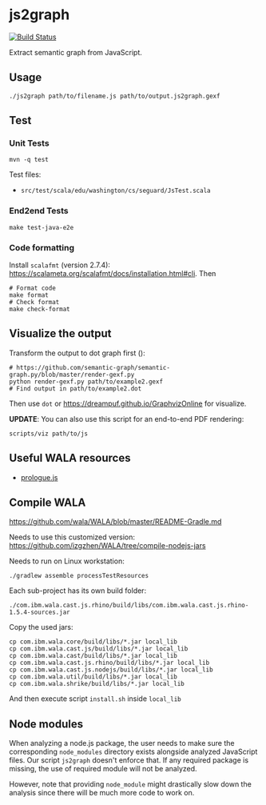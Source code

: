 # js2graph

[![Build Status](https://travis-ci.com/semantic-graph/js2graph.svg?branch=master)](https://travis-ci.com/semantic-graph/js2graph)

Extract semantic graph from JavaScript.

## Usage

    ./js2graph path/to/filename.js path/to/output.js2graph.gexf

## Test

### Unit Tests

```
mvn -q test
```

Test files:

- `src/test/scala/edu/washington/cs/seguard/JsTest.scala`

### End2end Tests

```
make test-java-e2e
```

### Code formatting

Install `scalafmt` (version 2.7.4): https://scalameta.org/scalafmt/docs/installation.html#cli. Then

```
# Format code
make format
# Check format
make check-format
```

## Visualize the output

Transform the output to dot graph first ():

```
# https://github.com/semantic-graph/semantic-graph.py/blob/master/render-gexf.py
python render-gexf.py path/to/example2.gexf
# Find output in path/to/example2.dot
```

Then use `dot` or https://dreampuf.github.io/GraphvizOnline for visualize.

**UPDATE**: You can also use this script for an end-to-end PDF rendering:

```
scripts/viz path/to/js
```

## Useful WALA resources

- [prologue.js](https://github.com/wala/WALA/blob/master/com.ibm.wala.cast.js/src/main/resources/prologue.js)

## Compile WALA

https://github.com/wala/WALA/blob/master/README-Gradle.md

Needs to use this customized version: https://github.com/izgzhen/WALA/tree/compile-nodejs-jars

Needs to run on Linux workstation:

```
./gradlew assemble processTestResources
```

Each sub-project has its own build folder:

```
./com.ibm.wala.cast.js.rhino/build/libs/com.ibm.wala.cast.js.rhino-1.5.4-sources.jar
```

Copy the used jars:

```
cp com.ibm.wala.core/build/libs/*.jar local_lib
cp com.ibm.wala.cast.js/build/libs/*.jar local_lib
cp com.ibm.wala.cast/build/libs/*.jar local_lib
cp com.ibm.wala.cast.js.rhino/build/libs/*.jar local_lib
cp com.ibm.wala.cast.js.nodejs/build/libs/*.jar local_lib
cp com.ibm.wala.util/build/libs/*.jar local_lib
cp com.ibm.wala.shrike/build/libs/*.jar local_lib
```

And then execute script `install.sh` inside `local_lib`

## Node modules

When analyzing a node.js package, the user needs to make sure the corresponding `node_modules` directory exists
alongside analyzed JavaScript files. Our script `js2graph` doesn't enforce that. If any required package is missing,
the use of required module will not be analyzed.

However, note that providing `node_module` might drastically slow down the analysis since there will be much more code
to work on.